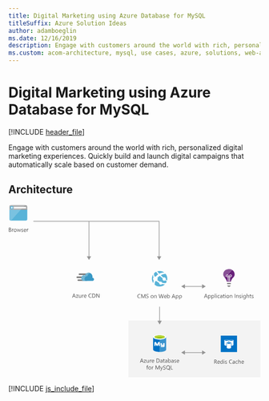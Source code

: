 ```yaml
---
title: Digital Marketing using Azure Database for MySQL
titleSuffix: Azure Solution Ideas
author: adamboeglin
ms.date: 12/16/2019
description: Engage with customers around the world with rich, personalized digital marketing experiences. Quickly build and launch digital campaigns that automatically scale based on customer demand.
ms.custom: acom-architecture, mysql, use cases, azure, solutions, web-apps, 'https://azure.microsoft.com/solutions/architecture/digital-marketing-using-azure-database-for-mysql/'
---
```

# Digital Marketing using Azure Database for MySQL

[!INCLUDE [header_file](../header.md)]

Engage with customers around the world with rich, personalized digital marketing experiences. Quickly build and launch digital campaigns that automatically scale based on customer demand. 

## Architecture

<svg class="architecture-diagram" aria-labelledby="digital-marketing-using-azure-database-for-mysql" fill="none" height="422" viewbox="0 0 617 422" width="617" xmlns="http://www.w3.org/2000/svg">
    <path d="M616.564 282.471h-322.9v139h322.9v-139z" fill="#F3F3F3"/>
    <path d="M535.064 193.871h9.1v-2.9h-9.1v2.9zM535.064 197.071l2.8 3h3.4l2.8-3h-9z" fill="#7A7A7A"/>
    <path d="M544.764 173.271c0-.8-.6-1.5-1.5-1.5-.8 0-1.5.7-1.5 1.5v1.5h1.5c.8 0 1.5-.7 1.5-1.5zM535.464 174.771h1.5v-1.5c-.1-.8-.7-1.5-1.5-1.5s-1.5.6-1.5 1.5c.1.8.8 1.5 1.5 1.5z" fill="#68217A"/>
    <path d="M535.464 171.771c.8 0 1.4.7 1.5 1.5v1.5h-1.5c-.8 0-1.5-.7-1.5-1.5.1-.9.8-1.5 1.5-1.5zm6.4 1.5c0-.8.7-1.5 1.5-1.5.9 0 1.5.7 1.5 1.5s-.7 1.5-1.5 1.5h-1.5v-1.5z" fill="#68217A"/>
    <path d="M553.464 169.671v-.3c0-4.3-2.4-8.2-6-10.3l-11.1 11.1c1.4.4 2.4 1.6 2.4 3.1v1.5h1.5v-1.5c0-1.7 1.5-3.2 3.2-3.2 1.7 0 3.2 1.5 3.2 3.2 0 1.7-1.5 3.2-3.2 3.2h-1.5v10.9h-1.7v-10.9h-1.5v10.9h-1.8v-10.9h-1.5c-1.4 0-2.7-1-3.1-2.4l-3.6 3.6c-.7-.7-1.3-1.4-1.7-2.1.6 1 1.4 1.9 2.6 2.9 2.2 2 4.6 7.3 4.9 8.9l.3.5h9.1l.3-.5c.3-1.6 2.8-6.9 4.9-8.8 4.9-4.2 4.3-8.7 4.3-8.9z" fill="#68217A"/>
    <path d="M535.464 171.771c.8 0 1.4.7 1.5 1.5v1.5h-1.5c-.8 0-1.5-.7-1.5-1.5.1-.9.8-1.5 1.5-1.5zm6.4 1.5c0-.8.7-1.5 1.5-1.5.9 0 1.5.7 1.5 1.5s-.7 1.5-1.5 1.5h-1.5v-1.5zm-6.4 3.2h1.5v11.4h1.7v-11.4h1.5v11.3h1.7v-11.3h1.5c1.7 0 3.2-1.5 3.2-3.2 0-1.7-1.5-3.2-3.2-3.2-1.7 0-3.2 1.5-3.2 3.2v1.5h-1.5v-1.5c0-1.4-1-2.7-2.4-3.1l-3.9 3.9c.4 1.4 1.7 2.4 3.1 2.4z" fill="#CEBAD3"/>
    <path d="M532.464 174.071c-.1-.3-.1-.5-.1-.8 0-1.7 1.4-3.2 3.2-3.2.3 0 .6 0 .8.1l11.1-11.1s-.1 0-.1-.1c-.2-.1-.4-.3-.6-.4-.3-.2-.6-.3-.9-.4 0 0-.1 0-.1-.1-1.5-.6-3.1-1-4.8-1-.2-.3-4.1.1-4.1.1-6.3.8-11.2 6-11.2 12.1V171.471c0 .1 0 .2.1.3 0 .1 0 .2.1.3 0 .1.1.2.1.4 0 .1 0 .2.1.2 0 .1.1.3.1.4 0 .1.1.2.1.2.1.2.1.3.2.5 0 .1.1.1.1.2.1.2.2.3.3.5 0 .1.1.1.1.2l.3.6.1.1c.4.7 1 1.4 1.7 2.1l3.4-3.4z" fill="#875094"/>
    <path d="M532.264 173.271c0 .3.1.6.1.8l3.9-3.9c-.3-.1-.5-.1-.8-.1-1.8 0-3.2 1.5-3.2 3.2z" fill="#D6C5D9"/>
    <path d="M2.464 11.471v22.7c0 3.1 1.1 4.3 4.3 4.3h35.1c3.1 0 4.3-1.1 4.3-4.3v-22.7h-43.7z" fill="#59B3D8"/>
    <path d="M46.064 12.271v-7.1c0-3.1-1.1-4.3-4.3-4.3h-35.1c-3.1 0-4.3 1.1-4.3 4.3v7.1h43.7z" fill="#9FA0A1"/>
    <path d="M40.664.871h-34c-3.1 0-4.2 1.1-4.2 4.3v7.2h27.6l10.6-11.5z" fill="#B2B3B4"/>
    <path d="M6.664 38.371h-.6c-2.7-.1-3.7-1.3-3.7-4.3v-21.8h27.6l-23.3 26.1z" fill="#7AC2E0"/>
    <path d="M13.364 8.971h29.9v-3.8h-29.9v3.8z" fill="#FBFBFB"/>
    <path d="M8.164 2.771c2.4 0 4.3 1.9 4.3 4.3s-1.9 4.3-4.3 4.3-4.3-1.9-4.3-4.3c0-2.3 1.9-4.3 4.3-4.3z" fill="#59B3D8"/>
    <path d="M12.364 6.571h-4.2l1.4-1.4v-.5h-1.4l-2.3 2.5 2.2 2.3h1.4v-.5l-1.3-1.4h4.3v-1h-.1z" fill="#FBFBFB"/>
    <path d="M196.464 171.271h-22.9c-.9 0-1.7-.8-1.7-1.8 0-.9.8-1.8 1.7-1.8h22.9c.9 0 1.7.8 1.7 1.8s-.8 1.8-1.7 1.8zM191.764 185.871h-21.1c-.9 0-1.7-.8-1.7-1.8 0-.9.8-1.8 1.7-1.8h21.1c.9 0 1.7.8 1.7 1.8.1 1-.7 1.8-1.7 1.8zM189.264 178.771h-21.1c-.9 0-1.7-.8-1.7-1.8 0-.9.8-1.8 1.7-1.8h21.1c.9 0 1.7.8 1.7 1.8.1 1-.7 1.8-1.7 1.8z" fill="#7A7A7A"/>
    <path d="M209.464 182.071c0-2-1.6-3.7-3.6-3.8h-.5c.2-.9.4-1.8.4-2.6 0-5.4-4.3-9.8-9.6-9.8-4.1.1-7.7 2.7-9.1 6.6-.7-.2-1.4-.3-2.1-.4-3.7 0-6.5 3.1-6.5 6.9 0 3.8 2.9 6.9 6.5 6.9h21.2c1.8-.3 3.3-1.9 3.3-3.8z" fill="#3998C5"/>
    <path d="M188.264 185.771c-.9-.9-1.6-2-1.8-3.4-.8-3.6 1.4-7.3 4.9-8 .7-.1 1.5-.2 2.2-.1.3-3.4 2.4-6.4 5.4-7.9-.9-.3-1.9-.5-2.9-.5-4.1.1-7.7 2.7-9.1 6.6-.7-.2-1.4-.3-2.1-.4-3.7 0-6.5 3.1-6.5 6.9 0 3.8 2.9 6.9 6.5 6.9l3.4-.1z" fill="#72B5D2"/>
    <path d="M369.964 199.371c10.4 0 18.8-8.5 18.8-19s-8.4-19-18.8-19-18.8 8.5-18.8 19c.1 10.5 8.5 19 18.8 19z" fill="#fff"/>
    <path d="M357.664 175.371c1-.4 2.1-.5 3.1-.2.2-.3.5-.5.6-.7 1.7-1.8 3.6-3.4 5.2-4.5-2-2.1-3.8-4.2-5.1-6.4-1.1.6-2.2 1.2-3.2 1.9-.7.6-1.4 1.2-2 1.9-.2 1.5-.2 4.4 1.4 8zM369.364 168.271c5.2-2.8 9.7-2.8 12.6-2.4-3.4-2.9-7.7-4.3-12.1-4.3-1.9 0-3.9.3-5.8.9 1.8 2 3.6 4 5.3 5.8zM355.064 184.171c-1.6-2.1-1.6-4.9 0-6.9-1.3-3.1-1.2-5.7-.7-7.5-4.3 6.4-4.5 14.9.1 21.5.1-1.9.4-4.1 1.1-6.5-.2-.2-.3-.4-.5-.6zM372.864 171.871c2.2 2.2 4.3 4.2 6.3 5.9 1.7-1 4-.6 5.2 1 .9 1.2 1 2.7.6 3.9 1.5 1.2 2.5 1.9 3.2 2.5 1.5-5.4.5-11.5-3.2-16.3-.1-.1-.2-.2-.2-.3-.4.1-5.2-.3-11.9 3.3zM383.664 184.571c-1.7 1.4-4.3 1-5.7-.7-.9-1.3-1-2.9-.5-4.2-2.4-1.8-4.9-4-7.3-6.1l-.2-.2.2.2c-1.6 1-3.2 2.4-5 4l-.6.6c.9 1.8.8 4.1-.3 5.7.4.3.6.6 1 .8 1.7 1.4 3.5 2.5 5.1 3.4 1.7-1 3.8-.7 5 .8.4.5.6 1 .6 1.5 4.7 1.4 8.1.9 9.3.6.9-1.3 1.6-2.7 2.1-4.1-.7-.5-1.9-1.3-3.8-2.6.3.1.2.2.1.3zM374.864 194.271c-1.7 1.3-4 .9-5.2-.7-.6-.8-.8-1.7-.7-2.7-1.8-.9-3.7-2-5.5-3.5-.6-.5-1-.8-1.6-1.3-.8.4-1.7.5-2.7.5-1.3 3.4-1.5 6.5-1.3 8.6 3.4 2.9 7.7 4.3 12.1 4.3 4.1 0 8-1.3 11.4-3.9.6-.5 1.1-.9 1.7-1.4-1.9 0-4.4-.1-7.3-.7-.2.1-.5.5-.9.8z" fill="#59B3D8"/>
    <path d="M559.364 319.671h-39.8v39.8h39.8v-39.8z" fill="#0072C6"/>
    <path d="M550.564 330.971c0-1.1-2.4-2-5.3-2s-5.3.9-5.3 2v11.1c0 1.1 2.4 1.9 5.3 1.9h.1c2.9 0 5.2-.9 5.2-1.9v-11.1z" fill="#fff"/>
    <path d="M549.564 330.971c0 .7-2 1.2-4.4 1.2-2.4 0-4.4-.6-4.4-1.2s2-1.2 4.4-1.2c2.4-.1 4.4.5 4.4 1.2z" fill="#0072C6"/>
    <path d="M539.064 330.971c0-1.1-2.4-2-5.3-2s-5.3.9-5.3 2v11.1c0 1.1 2.4 1.9 5.3 1.9h.1c2.9 0 5.2-.9 5.2-1.9v-11.1z" fill="#fff"/>
    <path d="M538.064 330.971c0 .7-2 1.2-4.4 1.2-2.4 0-4.4-.6-4.4-1.2s1.9-1.2 4.4-1.2c2.5 0 4.4.5 4.4 1.2zM545.664 337.771c0-1.8-3.8-2.7-6.2-2.7-2.4 0-6.2.9-6.2 2.7v11.3c0 1.9 3.2 2.8 6.2 2.8h1c2.7-.2 5.2-1.1 5.2-2.8v-11.3z" fill="#0072C6"/>
    <path d="M543.664 337.871c0 .7-1.9 1.2-4.2 1.2-2.3 0-4.2-.5-4.2-1.2s1.9-1.2 4.2-1.2c2.3.1 4.2.6 4.2 1.2z" fill="#0072C6"/>
    <path d="M544.764 338.071c0-1.1-2.4-2-5.3-2s-5.3.9-5.3 2v11.1c0 1.1 2.4 1.9 5.3 1.9h.1c2.9 0 5.2-.9 5.2-1.9v-11.1z" fill="#fff"/>
    <path d="M543.864 338.071c0 .7-2 1.2-4.4 1.2-2.4 0-4.4-.6-4.4-1.2s2-1.2 4.4-1.2c2.4-.1 4.4.5 4.4 1.2z" fill="#0072C6"/>
    <path d="M354.064 323.071v30.5c0 3.2 7.1 5.8 15.9 5.8v-36.2h-15.9v-.1z" fill="#0072C5"/>
    <path d="M369.764 359.271h.3c8.9 0 15.9-2.5 15.9-5.8v-30.5h-16.2v36.3z" fill="#3A93CE"/>
    <path d="M385.864 323.071c0 3.1-7.1 5.8-15.9 5.8s-16-2.6-16-5.8c0-3.1 7.1-5.8 15.9-5.8 8.8.1 16 2.7 16 5.8z" fill="#fff"/>
    <path d="M382.664 322.771c0 2.1-5.7 3.8-12.6 3.8-6.9 0-12.7-1.7-12.7-3.8 0-2.1 5.7-3.8 12.6-3.8 6.9 0 12.7 1.7 12.7 3.8z" fill="#7FB900"/>
    <path d="M379.964 325.071c1.7-.7 2.6-1.4 2.6-2.3 0-2.1-5.7-3.8-12.6-3.8-6.9 0-12.6 1.7-12.6 3.8 0 .8 1 1.7 2.6 2.3 2.3-.9 5.9-1.4 10-1.4 4-.1 7.7.5 10 1.4z" fill="#B7D332"/>
    <path d="M382.064 343.471v-5.5h-3.3v3.4c0 .2 0 .4-.2.4h-2.6c-.4 0-.4-.5-.4-.5v-3.3h-4l.7.5v3.5s-.2 2.4 2 2.4h4.2c.3 0 .7-.2.8-.4 0-.1 0 1-1 1h-5.4v2.5h6.4c.6 0 1.5-.1 2.2-1 .6-.8.7-1.4.7-1.9-.1-.3-.1-1.1-.1-1.1zM360.064 339.671v5.1h-2.8v-8.1s.2-1.8 1.9-1.8c1.6 0 2 .3 2.7 1.8.8 1.4 2.2 4.1 2.2 4.1s2-4.5 2.3-5.2c.3-.7 1.1-.9 2.1-.8.9.1 1.9.6 1.9 1.8v8.1h-2.8v-5.1s-1.7 3.9-2.1 4.4c-.3.5-.9.7-1.5.7s-1.4-.1-1.8-.8l-2.1-4.2z" fill="#fff"/>
    <path d="M369.564 125.671v-86.2h-308.5v1.5h135.3v84.7h-4.5l5.3 9.1 5.2-9.1h-4.5v-84.7h170.2v84.7h-4.5l5.2 9.1 5.3-9.1h-4.5zM482.864 199.371l-9-5.3v4.5h-42v-4.5l-9 5.3 9 5.2v-4.5h42v4.5l9-5.2zM482.864 360.871l-9-5.2v4.5h-42v-4.5l-9 5.2 9 5.2v-4.4h42v4.4l9-5.2zM370.664 248.771h-1.5v36h1.5v-36z" fill="#959595"/>
    <path d="M375.164 283.171l-5.2 9.1-5.3-9.1h10.5z" fill="#959595"/>
    <path d="M510.664 388.071h-1.4l-1.6-2.7c-.2-.3-.3-.5-.4-.7-.1-.2-.3-.3-.4-.4-.1-.1-.3-.2-.5-.2-.2-.1-.4-.1-.6-.1h-.9v4.2h-1.1v-9.8h2.9c.4 0 .8.1 1.2.2.4.1.7.3.9.5.3.2.5.5.6.8.2.3.2.7.2 1.1 0 .3-.1.7-.2.9-.1.3-.2.5-.4.8-.2.2-.4.4-.7.6-.3.2-.6.3-.9.4.2.1.3.2.4.2l.3.3c.1.1.2.3.3.4.1.2.2.3.4.6l1.9 2.9zm-5.9-8.8v3.6h1.6c.3 0 .6 0 .8-.1.2-.1.5-.2.6-.4.2-.2.3-.4.4-.6.1-.2.2-.5.2-.8 0-.5-.2-.9-.5-1.2-.3-.3-.8-.4-1.5-.4h-1.6v-.1zM517.164 384.771h-4.9c0 .8.2 1.4.6 1.8.4.4 1 .6 1.7.6.8 0 1.5-.3 2.2-.8v1.1c-.6.4-1.4.7-2.4.7s-1.8-.3-2.3-1c-.6-.6-.8-1.5-.8-2.7 0-1.1.3-2 .9-2.7.6-.7 1.4-1 2.3-1 .9 0 1.6.3 2.1.9.5.6.8 1.4.8 2.5v.6h-.2zm-1.2-.9c0-.6-.2-1.2-.5-1.5-.3-.4-.7-.5-1.3-.5-.5 0-1 .2-1.3.6-.3.4-.6.9-.7 1.5h3.8v-.1zM524.764 388.071h-1.1v-1.2c-.5.9-1.3 1.4-2.4 1.4-.9 0-1.6-.3-2.1-.9-.5-.6-.8-1.5-.8-2.6 0-1.2.3-2.1.9-2.8.6-.7 1.4-1 2.3-1 1 0 1.7.4 2.1 1.1v-4.3h1.1v10.3zm-1.1-3.2v-1c0-.6-.2-1-.6-1.4-.4-.4-.8-.6-1.4-.6-.7 0-1.2.3-1.6.8-.4.5-.6 1.2-.6 2.1 0 .8.2 1.4.6 1.9.4.5.9.7 1.5.7s1.1-.2 1.5-.7c.4-.6.6-1.1.6-1.8zM527.664 379.271c-.2 0-.4-.1-.5-.2-.1-.1-.2-.3-.2-.5s.1-.4.2-.5c.1-.1.3-.2.5-.2s.4.1.5.2c.1.1.2.3.2.5s-.1.4-.2.5c-.1.1-.3.2-.5.2zm.5 8.8h-1.1v-7h1.1v7zM530.064 387.771v-1.2c.6.5 1.3.7 2 .7 1 0 1.5-.3 1.5-1 0-.2 0-.3-.1-.5l-.3-.3c-.1-.1-.3-.2-.5-.3-.2-.1-.4-.2-.6-.2-.3-.1-.6-.2-.8-.4-.2-.1-.4-.3-.6-.4-.2-.2-.3-.3-.4-.5-.1-.2-.1-.4-.1-.7 0-.3.1-.6.2-.9.2-.3.4-.5.6-.6.3-.2.5-.3.9-.4.3-.1.7-.1 1-.1.6 0 1.1.1 1.6.3v1.1c-.5-.3-1.1-.5-1.8-.5-.2 0-.4 0-.6.1-.2 0-.3.1-.4.2l-.3.3c-.1.1-.1.3-.1.4 0 .2 0 .3.1.5l.3.3c.1.1.3.2.5.3l.6.3c.3.1.6.2.8.4.2.1.5.3.6.4.2.2.3.3.4.5.1.2.1.4.1.7 0 .3-.1.6-.2.9-.2.3-.4.5-.6.6-.3.2-.5.3-.9.4-.4.1-.7.1-1 .1-.8-.1-1.4-.2-1.9-.5zM547.064 387.571c-.7.4-1.6.6-2.7.6-1.4 0-2.5-.4-3.3-1.3-.8-.9-1.3-2.1-1.3-3.5 0-1.6.5-2.8 1.4-3.8.9-1 2.1-1.4 3.6-1.4.9 0 1.7.1 2.3.4v1.2c-.7-.4-1.5-.6-2.3-.6-1.1 0-2 .4-2.7 1.1-.7.8-1 1.8-1 3s.3 2.1 1 2.9c.7.7 1.5 1.1 2.6 1.1 1 0 1.8-.2 2.6-.7v1h-.2zM553.864 388.071h-1.1v-1.1c-.5.8-1.2 1.3-2.2 1.3-.7 0-1.2-.2-1.6-.6-.4-.4-.6-.9-.6-1.5 0-1.3.8-2.1 2.3-2.3l2.1-.3c0-1.2-.5-1.8-1.4-1.8-.8 0-1.6.3-2.3.9v-1.1c.7-.4 1.5-.7 2.4-.7 1.6 0 2.5.9 2.5 2.6v4.6h-.1zm-1.1-3.6l-1.7.2c-.5.1-.9.2-1.2.4-.3.2-.4.5-.4 1 0 .3.1.6.4.8.2.2.6.3 1 .3.6 0 1-.2 1.4-.6.4-.4.5-.9.5-1.5v-.6zM560.764 387.671c-.5.3-1.2.5-1.9.5-1 0-1.8-.3-2.4-1-.6-.7-.9-1.5-.9-2.5 0-1.2.3-2.1 1-2.8.7-.7 1.5-1 2.6-1 .6 0 1.2.1 1.6.3v1.1c-.5-.4-1.1-.5-1.7-.5-.7 0-1.3.3-1.8.8s-.7 1.2-.7 2 .2 1.5.6 1.9c.4.5 1 .7 1.7.7.6 0 1.2-.2 1.7-.6v1.1h.2zM568.264 388.071h-1.1v-4c0-1.5-.5-2.2-1.6-2.2-.5 0-1 .2-1.4.6-.4.4-.6 1-.6 1.6v4h-1.1v-10.4h1.1v4.5c.5-.9 1.3-1.3 2.3-1.3 1.6 0 2.4 1 2.4 2.9v4.3zM576.064 384.771h-4.9c0 .8.2 1.4.6 1.8.4.4 1 .6 1.7.6.8 0 1.5-.3 2.2-.8v1.1c-.6.4-1.4.7-2.4.7s-1.8-.3-2.3-1c-.6-.6-.8-1.5-.8-2.7 0-1.1.3-2 .9-2.7.6-.7 1.4-1 2.3-1 .9 0 1.6.3 2.1.9.5.6.8 1.4.8 2.5v.6h-.2zm-1.2-.9c0-.6-.2-1.2-.5-1.5-.3-.4-.7-.5-1.3-.5-.5 0-1 .2-1.3.6-.3.4-.6.9-.7 1.5h3.8v-.1zM330.664 385.471h-1.3l-1-2.7h-4.2l-1 2.7h-1.3l3.8-9.8h1.2l3.8 9.8zm-2.7-3.8l-1.5-4.2c0-.1-.1-.4-.2-.7 0 .3-.1.5-.2.7l-1.5 4.2h3.4zM336.764 378.771l-4.1 5.7h4.1v1h-5.8v-.3l4.1-5.7h-3.8v-1h5.4v.3h.1zM343.864 385.471h-1.1v-1.1c-.5.8-1.2 1.3-2.2 1.3-1.7 0-2.5-1-2.5-3v-4.2h1.1v4c0 1.5.6 2.2 1.7 2.2.5 0 1-.2 1.4-.6.4-.4.5-.9.5-1.6v-4h1.1v7zM349.864 379.571c-.2-.2-.5-.2-.8-.2-.5 0-.9.2-1.2.7-.3.5-.5 1.1-.5 1.8v3.6h-1.1v-7h1.1v1.4c.2-.5.4-.9.7-1.2.3-.3.7-.4 1.1-.4.3 0 .5 0 .7.1v1.2zM356.464 382.171h-4.9c0 .8.2 1.4.6 1.8.4.4 1 .6 1.7.6.8 0 1.5-.3 2.2-.8v1.1c-.6.4-1.4.7-2.4.7s-1.8-.3-2.3-1c-.6-.6-.8-1.5-.8-2.7 0-1.1.3-2 .9-2.7.6-.7 1.4-1 2.3-1 .9 0 1.6.3 2.1.9.5.6.8 1.4.8 2.5v.6h-.2zm-1.1-.9c0-.6-.2-1.2-.5-1.5-.3-.4-.7-.5-1.3-.5-.5 0-1 .2-1.3.6-.4.4-.6.9-.7 1.5h3.8v-.1zM362.164 385.471v-9.8h2.7c3.5 0 5.2 1.6 5.2 4.8 0 1.5-.5 2.7-1.4 3.6-.9.9-2.2 1.4-3.9 1.4h-2.6zm1.1-8.8v7.7h1.5c1.3 0 2.3-.3 3-1 .7-.7 1.1-1.7 1.1-2.9 0-2.5-1.3-3.8-4-3.8h-1.6zM376.864 385.471h-1.1v-1.1c-.5.8-1.2 1.3-2.2 1.3-.7 0-1.2-.2-1.6-.6-.4-.4-.6-.9-.6-1.5 0-1.3.8-2.1 2.3-2.3l2.1-.3c0-1.2-.5-1.8-1.4-1.8-.8 0-1.6.3-2.3.9v-1.1c.7-.4 1.5-.7 2.4-.7 1.6 0 2.5.9 2.5 2.6v4.6h-.1zm-1.2-3.6l-1.7.2c-.5.1-.9.2-1.2.4-.3.2-.4.5-.4 1 0 .3.1.6.4.8.3.2.6.3 1 .3.6 0 1-.2 1.4-.6.4-.4.5-.9.5-1.5v-.6zM382.164 385.371c-.3.1-.6.2-1 .2-1.2 0-1.8-.7-1.8-2.1v-4.1h-1.2v-1h1.2v-1.7l1.1-.4v2.1h1.8v1h-1.8v3.9c0 .5.1.8.2 1 .2.2.4.3.8.3.3 0 .5-.1.7-.2v1zM388.664 385.471h-1.1v-1.1c-.5.8-1.2 1.3-2.2 1.3-.7 0-1.2-.2-1.6-.6-.4-.4-.6-.9-.6-1.5 0-1.3.8-2.1 2.3-2.3l2.1-.3c0-1.2-.5-1.8-1.4-1.8-.8 0-1.6.3-2.3.9v-1.1c.7-.4 1.5-.7 2.4-.7 1.6 0 2.5.9 2.5 2.6v4.6h-.1zm-1.1-3.6l-1.7.2c-.5.1-.9.2-1.2.4-.3.2-.4.5-.4 1 0 .3.1.6.4.8.3.2.6.3 1 .3.6 0 1-.2 1.4-.6.4-.4.5-.9.5-1.5v-.6zM391.964 384.471v1h-1.1v-10.4h1.1v4.6c.6-.9 1.4-1.4 2.4-1.4.9 0 1.6.3 2.1.9.5.6.8 1.5.8 2.5 0 1.2-.3 2.1-.9 2.8-.6.7-1.3 1.1-2.3 1.1-.9 0-1.6-.4-2.1-1.1zm0-2.9v1c0 .6.2 1.1.6 1.5.4.4.9.6 1.4.6.7 0 1.2-.3 1.6-.8.4-.5.6-1.2.6-2.2 0-.8-.2-1.4-.5-1.8-.4-.4-.8-.7-1.5-.7s-1.2.2-1.6.7c-.4.5-.6 1-.6 1.7zM403.864 385.471h-1.1v-1.1c-.5.8-1.2 1.3-2.2 1.3-.7 0-1.2-.2-1.6-.6-.4-.4-.6-.9-.6-1.5 0-1.3.8-2.1 2.3-2.3l2.1-.3c0-1.2-.5-1.8-1.4-1.8-.8 0-1.6.3-2.3.9v-1.1c.7-.4 1.5-.7 2.4-.7 1.6 0 2.5.9 2.5 2.6v4.6h-.1zm-1.1-3.6l-1.7.2c-.5.1-.9.2-1.2.4-.3.2-.4.5-.4 1 0 .3.1.6.4.8.2.2.6.3 1 .3.6 0 1-.2 1.4-.6.4-.4.5-.9.5-1.5v-.6zM405.564 385.171v-1.2c.6.5 1.3.7 2 .7 1 0 1.5-.3 1.5-1 0-.2 0-.3-.1-.5s-.2-.2-.3-.3c-.1-.1-.3-.2-.5-.3-.2-.1-.4-.2-.6-.2-.3-.1-.6-.2-.8-.4-.2-.1-.4-.3-.6-.4-.2-.1-.3-.3-.4-.5-.1-.2-.1-.4-.1-.7 0-.3.1-.6.2-.9.1-.3.4-.5.6-.6.2-.2.5-.3.9-.4.3-.1.7-.1 1-.1.6 0 1.1.1 1.6.3v1.1c-.5-.3-1.1-.5-1.8-.5-.2 0-.4 0-.6.1-.2 0-.3.1-.4.2l-.3.3c-.1.1-.1.3-.1.4 0 .2 0 .3.1.5s.2.2.3.3c.1.1.3.2.5.3l.6.3c.3.1.6.2.8.4.2.2.5.3.6.4.2.2.3.3.4.5.1.2.1.4.1.7 0 .3-.1.6-.2.9-.2.3-.4.5-.6.6-.3.2-.5.3-.9.4-.3.1-.7.1-1 .1-.8-.1-1.4-.2-1.9-.5zM417.564 382.171h-4.9c0 .8.2 1.4.6 1.8.4.4 1 .6 1.7.6.8 0 1.5-.3 2.2-.8v1.1c-.6.4-1.4.7-2.4.7s-1.8-.3-2.3-1c-.6-.6-.8-1.5-.8-2.7 0-1.1.3-2 .9-2.7.6-.7 1.4-1 2.3-1 .9 0 1.6.3 2.1.9.5.6.8 1.4.8 2.5v.6h-.2zm-1.2-.9c0-.6-.2-1.2-.5-1.5-.3-.4-.7-.5-1.3-.5-.5 0-1 .2-1.3.6-.4.4-.6.9-.7 1.5h3.8v-.1zM341.964 392.871c-.2-.1-.5-.2-.7-.2-.8 0-1.2.5-1.2 1.5v1.1h1.6v1h-1.7v6h-1.1v-6h-1.2v-1h1.2v-1.1c0-.7.2-1.3.6-1.7.4-.4 1-.6 1.6-.6.3 0 .6 0 .8.1v.9h.1zM345.764 402.371c-1 0-1.9-.3-2.5-1-.6-.7-.9-1.5-.9-2.6 0-1.2.3-2.1 1-2.8.6-.7 1.5-1 2.6-1 1 0 1.9.3 2.4 1s.9 1.5.9 2.7c0 1.1-.3 2-.9 2.7-.6.7-1.5 1-2.6 1zm.1-6.4c-.7 0-1.3.2-1.7.7-.4.5-.6 1.2-.6 2s.2 1.5.6 2c.4.5 1 .7 1.7.7s1.3-.2 1.7-.7c.4-.5.6-1.1.6-2 0-.9-.2-1.5-.6-2-.4-.4-1-.7-1.7-.7zM354.664 396.371c-.2-.2-.5-.2-.8-.2-.5 0-.9.2-1.2.7-.3.5-.5 1.1-.5 1.8v3.6h-1.1v-7h1.1v1.4c.2-.5.4-.9.7-1.2.3-.3.7-.4 1.1-.4.3 0 .5 0 .7.1v1.2zM369.864 402.271h-1.1v-6.6c0-.5 0-1.2.1-1.9-.1.4-.2.8-.3.9l-3.3 7.5h-.6l-3.3-7.5c-.1-.2-.2-.6-.3-1 0 .4.1 1 .1 1.9v6.6h-1.1v-9.8h1.5l3 6.8c.2.5.4.9.5 1.2.2-.5.4-.9.5-1.2l3.1-6.8h1.4v9.9h-.2zM377.864 395.271l-3.2 8.1c-.6 1.4-1.4 2.2-2.4 2.2-.3 0-.5 0-.7-.1v-1c.2.1.5.1.7.1.6 0 1-.3 1.3-1l.6-1.3-2.7-7h1.2l1.9 5.4c0 .1.1.2.1.5 0-.1.1-.3.1-.5l2-5.4h1.1zM378.764 401.871v-1.4c.2.1.3.3.6.4.3.1.4.2.7.3.3.1.5.1.7.2.2 0 .5.1.7.1.7 0 1.2-.1 1.6-.4.4-.3.5-.6.5-1.1 0-.3-.1-.5-.2-.7-.1-.2-.3-.4-.5-.5-.2-.1-.4-.3-.7-.5-.3-.2-.6-.3-.9-.5-.3-.2-.7-.3-1-.5-.3-.2-.6-.4-.8-.6-.2-.2-.4-.5-.5-.7-.1-.2-.2-.6-.2-1s.1-.8.3-1.2c.2-.3.5-.6.8-.8.3-.2.7-.4 1.1-.5.4-.1.8-.2 1.2-.2 1 0 1.7.1 2.1.3v1.3c-.6-.4-1.3-.6-2.2-.6-.2 0-.5 0-.8.1-.2.1-.5.1-.7.3-.2.1-.4.3-.5.5-.1.2-.2.4-.2.7 0 .3 0 .5.1.7.1.2.2.3.4.5s.4.3.7.4c.3.1.6.3.9.5.4.2.7.4 1 .5.3.1.6.4.8.6.2.2.4.5.6.8.1.3.2.6.2 1 0 .5-.1.9-.3 1.2-.2.3-.4.6-.8.8-.3.2-.7.4-1.1.5-.4.1-.9.1-1.3.1h-.6c-.2 0-.5-.1-.7-.1-.2 0-.5-.1-.7-.2-.2-.1-.2-.2-.3-.3zM390.664 402.371c-1.4 0-2.5-.5-3.3-1.4-.8-.9-1.3-2.1-1.3-3.6 0-1.6.4-2.8 1.3-3.8.9-.9 2-1.4 3.5-1.4 1.3 0 2.4.5 3.3 1.4.8.9 1.2 2.1 1.2 3.6 0 1.6-.4 2.9-1.3 3.8l-.6.6 2.8 2h-2.1l-1.8-1.4c-.6.2-1.2.2-1.7.2zm0-9.1c-1 0-1.9.4-2.5 1.1-.6.7-1 1.7-1 2.9s.3 2.2.9 2.9c.6.7 1.4 1.1 2.5 1.1s1.9-.4 2.5-1.1c.6-.7.9-1.7.9-2.9 0-1.3-.3-2.3-.9-3-.5-.6-1.3-1-2.4-1zM402.364 402.271h-5.1v-9.8h1.1v8.8h3.9v1h.1zM164.864 226.871h-1.3l-1-2.7h-4.2l-1 2.7h-1.3l3.8-9.8h1.2l3.8 9.8zm-2.6-3.8l-1.5-4.2c0-.1-.1-.4-.2-.7 0 .3-.1.5-.2.7l-1.5 4.2h3.4zM171.064 220.171l-4.1 5.7h4.1v1h-5.7v-.3l4.1-5.7h-3.8v-1h5.4v.3zM178.164 226.871h-1.1v-1.1c-.5.8-1.2 1.3-2.2 1.3-1.7 0-2.5-1-2.5-3v-4.2h1.1v4c0 1.5.6 2.2 1.7 2.2.5 0 1-.2 1.4-.6.4-.4.5-.9.5-1.6v-4h1.1v7zM184.064 220.971c-.2-.2-.5-.2-.8-.2-.5 0-.9.2-1.2.7-.3.5-.5 1.1-.5 1.8v3.6h-1.1v-7h1.1v1.4c.2-.5.4-.9.7-1.2.3-.3.7-.4 1.1-.4.3 0 .5 0 .7.1v1.2zM190.764 223.571h-4.9c0 .8.2 1.4.6 1.8.4.4 1 .6 1.7.6.8 0 1.5-.3 2.2-.8v1.1c-.6.4-1.4.7-2.4.7s-1.8-.3-2.3-1c-.6-.6-.8-1.5-.8-2.7 0-1.1.3-2 .9-2.7.6-.7 1.4-1 2.3-1 .9 0 1.6.3 2.1.9.5.6.8 1.4.8 2.5v.6h-.2zm-1.1-.9c0-.6-.2-1.2-.5-1.5-.3-.4-.7-.5-1.3-.5-.5 0-1 .2-1.3.6-.3.4-.6.9-.7 1.5h3.8v-.1zM203.164 226.371c-.7.4-1.6.6-2.7.6-1.4 0-2.5-.4-3.3-1.3-.8-.9-1.3-2.1-1.3-3.5 0-1.6.5-2.8 1.4-3.8.9-1 2.1-1.4 3.6-1.4.9 0 1.7.1 2.3.4v1.2c-.7-.4-1.5-.6-2.3-.6-1.1 0-2 .4-2.7 1.1-.7.8-1 1.8-1 3s.3 2.1 1 2.9c.7.7 1.5 1.1 2.6 1.1 1 0 1.8-.2 2.6-.7v1h-.2zM205.064 226.871v-9.8h2.7c3.5 0 5.2 1.6 5.2 4.8 0 1.5-.5 2.7-1.4 3.6-1 .9-2.2 1.4-3.9 1.4h-2.6zm1.2-8.8v7.7h1.5c1.3 0 2.3-.3 3-1 .7-.7 1.1-1.7 1.1-2.9 0-2.5-1.3-3.8-4-3.8h-1.6zM222.864 226.871h-1.4l-5-7.8-.3-.6c0 .2.1.7.1 1.3v7.1h-1.3v-9.8h1.5l4.9 7.7c.2.3.3.5.4.7 0-.3-.1-.8-.1-1.4v-6.9h1.1v9.7h.1zM322.864 227.471c-.7.4-1.6.6-2.7.6-1.4 0-2.5-.4-3.3-1.3-.8-.9-1.3-2.1-1.3-3.5 0-1.6.5-2.8 1.4-3.8.9-1 2.1-1.4 3.6-1.4.9 0 1.7.1 2.3.4v1.2c-.7-.4-1.5-.6-2.3-.6-1.1 0-2 .4-2.7 1.1-.7.8-1 1.8-1 3s.3 2.1 1 2.9c.7.7 1.5 1.1 2.6 1.1 1 0 1.8-.2 2.6-.7v1h-.2zM334.864 227.871h-1.1v-6.6c0-.5 0-1.2.1-1.9-.1.4-.2.8-.3 1l-3.3 7.5h-.6l-3.3-7.5c-.1-.2-.2-.6-.3-1 0 .4.1 1 .1 1.9v6.6h-1.1v-9.8h1.5l3 6.8c.2.5.4.9.5 1.2.2-.5.4-.9.5-1.2l3.1-6.8h1.4v9.8h-.2zM336.964 227.471v-1.4c.2.1.3.3.6.4.2.1.4.2.7.3.2.1.5.1.7.2.2.1.5.1.7.1.7 0 1.2-.1 1.6-.4.3-.3.5-.6.5-1.1 0-.3-.1-.5-.2-.7-.1-.2-.3-.4-.5-.5-.2-.2-.4-.3-.7-.5-.3-.1-.6-.3-.9-.5-.3-.2-.7-.3-1-.5-.3-.2-.6-.4-.8-.6-.2-.2-.4-.5-.5-.7-.1-.3-.2-.6-.2-1s.1-.8.3-1.2c.2-.3.5-.6.8-.8.3-.2.7-.4 1.1-.5.4-.1.8-.2 1.2-.2 1 0 1.7.1 2.1.3v1.3c-.6-.4-1.3-.6-2.2-.6-.3 0-.5 0-.8.1-.3.1-.5.1-.7.3-.2.2-.4.3-.5.5-.1.2-.2.4-.2.7 0 .3 0 .5.1.6.1.2.2.3.4.5s.4.3.7.4c.3.1.6.3.9.5.4.2.7.4 1 .5.3.1.6.4.8.6.2.2.4.5.6.8.1.3.2.6.2 1 0 .5-.1.9-.3 1.2-.2.3-.4.6-.8.8-.3.2-.7.4-1.1.5-.4.1-.9.1-1.3.1h-.6c-.2 0-.5-.1-.7-.1-.2 0-.5-.1-.7-.2 0 0-.2-.1-.3-.2zM351.464 228.071c-1 0-1.9-.3-2.5-1-.6-.7-.9-1.5-.9-2.6 0-1.2.3-2.1 1-2.8.7-.7 1.5-1 2.6-1 1 0 1.9.3 2.4 1 .6.6.9 1.5.9 2.7 0 1.1-.3 2-.9 2.7-.7.6-1.5 1-2.6 1zm.1-6.4c-.7 0-1.3.2-1.7.7-.4.5-.6 1.2-.6 2s.2 1.5.6 2c.4.5 1 .7 1.7.7s1.3-.2 1.7-.7c.4-.5.6-1.1.6-2 0-.9-.2-1.5-.6-2-.4-.5-1-.7-1.7-.7zM362.564 227.871h-1.1v-4c0-1.5-.5-2.2-1.6-2.2-.6 0-1 .2-1.4.6-.4.4-.6 1-.6 1.6v4h-1.1v-7h1.1v1.2c.5-.9 1.3-1.3 2.3-1.3.8 0 1.4.2 1.8.7.4.5.6 1.2.6 2.1v4.3zM380.264 218.071l-2.8 9.8h-1.3l-2-7.2c-.1-.3-.1-.6-.2-1 0 .3-.1.7-.2 1l-2 7.2h-1.3l-2.9-9.8h1.3l2.1 7.5c.1.3.1.6.2 1 0-.2.1-.6.2-1l2.2-7.5h1.1l2.1 7.6c.1.3.1.6.2.9 0-.2.1-.6.2-.9l2-7.5h1.1v-.1zM386.864 224.671h-4.9c0 .8.2 1.4.6 1.8.4.4 1 .6 1.7.6.8 0 1.5-.3 2.2-.8v1.1c-.6.4-1.4.7-2.4.7s-1.8-.3-2.3-1c-.6-.6-.8-1.5-.8-2.7 0-1.1.3-2 .9-2.7.6-.7 1.4-1 2.3-1 .9 0 1.6.3 2.1.9.5.6.8 1.4.8 2.5v.6h-.2zm-1.2-1c0-.6-.2-1.2-.5-1.5-.3-.4-.7-.5-1.3-.5-.5 0-1 .2-1.3.6-.3.4-.6.9-.7 1.5h3.8v-.1zM389.664 226.871v1h-1.1v-10.4h1.1v4.6c.6-.9 1.4-1.4 2.4-1.4.9 0 1.6.3 2.1.9.5.6.8 1.5.8 2.5 0 1.2-.3 2.1-.9 2.8-.6.7-1.3 1.1-2.3 1.1-.9.1-1.6-.3-2.1-1.1zm0-2.8v1c0 .6.2 1.1.6 1.5.4.4.9.6 1.4.6.7 0 1.2-.3 1.6-.8.4-.5.6-1.2.6-2.2 0-.8-.2-1.4-.5-1.8-.3-.4-.8-.7-1.5-.7s-1.2.2-1.6.7c-.4.4-.6 1-.6 1.7zM408.364 227.871h-1.3l-1-2.7h-4.2l-1 2.7h-1.3l3.8-9.8h1.2l3.8 9.8zm-2.7-3.8l-1.5-4.2c0-.1-.1-.4-.2-.7 0 .3-.1.5-.2.7l-1.5 4.2h3.4zM410.764 226.871v4.2h-1.1v-10.2h1.1v1.2c.6-.9 1.4-1.4 2.4-1.4.9 0 1.6.3 2.1.9.5.6.8 1.5.8 2.5 0 1.2-.3 2.1-.9 2.8-.6.7-1.3 1.1-2.3 1.1-.9.1-1.6-.3-2.1-1.1zm0-2.8v1c0 .6.2 1.1.6 1.5.4.4.9.6 1.4.6.7 0 1.2-.3 1.6-.8.4-.5.6-1.2.6-2.2 0-.8-.2-1.4-.5-1.8-.3-.4-.8-.7-1.5-.7s-1.2.2-1.6.7c-.4.4-.6 1-.6 1.7zM419.064 226.871v4.2h-1.1v-10.2h1.1v1.2c.6-.9 1.4-1.4 2.4-1.4.9 0 1.6.3 2.1.9.5.6.8 1.5.8 2.5 0 1.2-.3 2.1-.9 2.8-.6.7-1.3 1.1-2.3 1.1-.9.1-1.6-.3-2.1-1.1zm-.1-2.8v1c0 .6.2 1.1.6 1.5.4.4.9.6 1.4.6.7 0 1.2-.3 1.6-.8.4-.5.6-1.2.6-2.2 0-.8-.2-1.4-.5-1.8-.3-.4-.8-.7-1.5-.7s-1.2.2-1.6.7c-.4.4-.6 1-.6 1.7zM487.464 227.471h-1.3l-1-2.7h-4.2l-1 2.7h-1.3l3.8-9.8h1.2l3.8 9.8zm-2.7-3.7l-1.5-4.2c0-.1-.1-.4-.2-.7 0 .3-.1.5-.2.7l-1.5 4.2h3.4zM489.864 226.471v4.2h-1.1v-10.2h1.1v1.2c.6-.9 1.4-1.4 2.4-1.4.9 0 1.6.3 2.1.9.5.6.8 1.5.8 2.5 0 1.2-.3 2.1-.9 2.8-.6.7-1.3 1.1-2.3 1.1-.9.1-1.6-.3-2.1-1.1zm0-2.8v1c0 .6.2 1.1.6 1.5.4.4.9.6 1.4.6.7 0 1.2-.3 1.6-.8.4-.5.6-1.2.6-2.2 0-.8-.2-1.4-.5-1.8-.3-.4-.8-.7-1.5-.7s-1.2.2-1.6.7c-.4.4-.6 1-.6 1.7zM498.164 226.471v4.2h-1.2v-10.2h1.1v1.2c.6-.9 1.4-1.4 2.4-1.4.9 0 1.6.3 2.1.9.5.6.8 1.5.8 2.5 0 1.2-.3 2.1-.9 2.8-.6.7-1.3 1.1-2.3 1.1-.8.1-1.5-.3-2-1.1zm-.1-2.8v1c0 .6.2 1.1.6 1.5.4.4.9.6 1.4.6.7 0 1.2-.3 1.6-.8.4-.5.6-1.2.6-2.2 0-.8-.2-1.4-.5-1.8-.3-.4-.8-.7-1.5-.7s-1.2.2-1.6.7c-.4.4-.6 1-.6 1.7zM506.364 227.471h-1.1v-10.4h1.1v10.4zM509.164 218.771c-.2 0-.4-.1-.5-.2-.1-.1-.2-.3-.2-.5s.1-.4.2-.5c.1-.1.3-.2.5-.2s.4.1.5.2c.1.1.2.3.2.5s-.1.4-.2.5c-.1.1-.3.2-.5.2zm.6 8.7h-1.1v-7h1.1v7zM516.764 227.171c-.5.3-1.2.5-1.9.5-1 0-1.8-.3-2.4-1-.6-.6-.9-1.5-.9-2.5 0-1.2.3-2.1 1-2.8.7-.7 1.5-1 2.6-1 .6 0 1.2.1 1.6.3v1.1c-.5-.4-1.1-.5-1.7-.5-.7 0-1.3.3-1.8.8s-.7 1.2-.7 2 .2 1.5.6 1.9c.4.5 1 .7 1.7.7.6 0 1.2-.2 1.7-.6v1.1h.2zM523.464 227.471h-1.1v-1.1c-.5.8-1.2 1.3-2.2 1.3-.7 0-1.2-.2-1.6-.6-.4-.4-.6-.9-.6-1.5 0-1.3.8-2.1 2.3-2.3l2.1-.3c0-1.2-.5-1.8-1.4-1.8-.8 0-1.6.3-2.3.9v-1.1c.7-.4 1.5-.7 2.4-.7 1.6 0 2.5.9 2.5 2.6v4.6h-.1zm-1.1-3.5l-1.7.2c-.5.1-.9.2-1.2.4-.3.2-.4.5-.4 1 0 .3.1.6.4.8.2.2.6.3 1 .3.6 0 1-.2 1.4-.6.4-.4.5-.9.5-1.5v-.6zM528.864 227.471c-.3.1-.6.2-1 .2-1.2 0-1.8-.7-1.8-2.1v-4.1h-1.2v-1h1.2v-1.7l1.1-.4v2.1h1.8v1h-1.8v3.9c0 .5.1.8.2 1 .1.2.4.3.8.3.3 0 .5-.1.7-.2v1zM530.864 218.771c-.2 0-.4-.1-.5-.2-.1-.1-.2-.3-.2-.5s.1-.4.2-.5c.1-.1.3-.2.5-.2s.4.1.5.2c.1.1.2.3.2.5s-.1.4-.2.5c-.1.1-.2.2-.5.2zm.6 8.7h-1.1v-7h1.1v7zM536.664 227.671c-1 0-1.9-.3-2.5-1-.6-.7-.9-1.5-.9-2.6 0-1.2.3-2.1 1-2.8.7-.7 1.5-1 2.6-1 1 0 1.9.3 2.4 1 .6.6.9 1.5.9 2.7 0 1.1-.3 2-.9 2.7-.7.7-1.5 1-2.6 1zm.1-6.4c-.7 0-1.3.2-1.7.7-.4.5-.6 1.2-.6 2s.2 1.5.6 2c.4.5 1 .7 1.7.7s1.3-.2 1.7-.7c.4-.5.6-1.1.6-2 0-.9-.2-1.5-.6-2-.4-.4-1-.7-1.7-.7zM547.764 227.471h-1.1v-4c0-1.5-.5-2.2-1.6-2.2-.6 0-1 .2-1.4.6-.4.4-.6 1-.6 1.6v4h-1.1v-7h1.1v1.2c.5-.9 1.3-1.3 2.3-1.3.8 0 1.4.2 1.8.7.4.5.6 1.2.6 2.1v4.3zM554.964 227.471h-1.1v-9.8h1.1v9.8zM563.264 227.471h-1.1v-4c0-1.5-.5-2.2-1.6-2.2-.6 0-1 .2-1.4.6-.4.4-.6 1-.6 1.6v4h-1.1v-7h1.1v1.2c.5-.9 1.3-1.3 2.3-1.3.8 0 1.4.2 1.8.7.4.5.6 1.2.6 2.1v4.3zM564.864 227.271v-1.2c.6.5 1.3.7 2 .7 1 0 1.5-.3 1.5-1 0-.2 0-.3-.1-.5l-.3-.3c-.1-.1-.3-.2-.5-.3-.2-.1-.4-.2-.6-.2-.3-.1-.6-.2-.8-.4-.2-.1-.4-.3-.6-.4-.2-.2-.3-.3-.4-.5-.1-.2-.1-.4-.1-.7 0-.3.1-.6.2-.9.2-.3.4-.5.6-.6.3-.2.5-.3.9-.4.3-.1.7-.1 1-.1.6 0 1.1.1 1.6.3v1.1c-.5-.3-1.1-.5-1.8-.5-.2 0-.4 0-.6.1-.2 0-.3.1-.4.2l-.3.3c-.1.1-.1.3-.1.4 0 .2 0 .3.1.5l.3.3c.1.1.3.2.5.3l.6.3c.3.1.6.2.8.4.2.1.5.3.6.4.2.2.3.3.4.5.1.2.1.4.1.7 0 .3-.1.6-.2.9-.2.3-.4.5-.6.6-.2.1-.5.3-.9.4-.4.1-.7.1-1 .1-.7-.1-1.3-.2-1.9-.5zM571.864 218.771c-.2 0-.4-.1-.5-.2-.1-.1-.2-.3-.2-.5s.1-.4.2-.5c.1-.1.3-.2.5-.2s.4.1.5.2c.1.1.2.3.2.5s-.1.4-.2.5c-.1.1-.3.2-.5.2zm.5 8.7h-1.1v-7h1.1v7zM580.664 226.971c0 2.6-1.2 3.9-3.7 3.9-.9 0-1.6-.2-2.3-.5v-1.1c.8.4 1.5.7 2.3.7 1.7 0 2.6-.9 2.6-2.7v-.8c-.5.9-1.3 1.3-2.4 1.3-.9 0-1.6-.3-2.1-.9-.5-.6-.8-1.5-.8-2.5 0-1.2.3-2.1.9-2.8.6-.7 1.4-1.1 2.3-1.1.9 0 1.6.4 2.1 1.1v-1h1.1v6.4zm-1.1-2.6v-1c0-.6-.2-1-.6-1.4-.4-.4-.8-.6-1.4-.6-.7 0-1.2.3-1.6.8-.4.5-.6 1.2-.6 2.1 0 .8.2 1.4.6 1.9.4.5.9.7 1.5.7s1.1-.2 1.5-.7c.4-.6.6-1.1.6-1.8zM588.764 227.471h-1.1v-4c0-1.5-.5-2.2-1.6-2.2-.5 0-1 .2-1.4.6-.4.4-.6 1-.6 1.6v4h-1.1v-10.4h1.1v4.5c.5-.9 1.3-1.3 2.3-1.3 1.6 0 2.4 1 2.4 2.9v4.3zM594.064 227.471c-.3.1-.6.2-1 .2-1.2 0-1.8-.7-1.8-2.1v-4.1h-1.3v-1h1.2v-1.7l1.1-.4v2.1h1.8v1h-1.8v3.9c0 .5.1.8.2 1 .1.2.4.3.8.3.3 0 .5-.1.7-.2v1h.1zM595.164 227.271v-1.2c.6.5 1.3.7 2 .7 1 0 1.5-.3 1.5-1 0-.2 0-.3-.1-.5l-.3-.3c-.1-.1-.3-.2-.5-.3-.2-.1-.4-.2-.6-.2-.3-.1-.6-.2-.8-.4-.2-.1-.4-.3-.6-.4-.2-.2-.3-.3-.4-.5-.1-.2-.1-.4-.1-.7 0-.3.1-.6.2-.9.2-.3.4-.5.6-.6.3-.2.5-.3.9-.4.3-.1.7-.1 1-.1.6 0 1.1.1 1.6.3v1.1c-.5-.3-1.1-.5-1.8-.5-.2 0-.4 0-.6.1-.2 0-.3.1-.4.2l-.3.3c-.1.1-.1.3-.1.4 0 .2 0 .3.1.5l.3.3c.1.1.3.2.5.3l.6.3c.3.1.6.2.8.4.2.1.5.3.6.4.2.2.3.3.4.5.1.2.1.4.1.7 0 .3-.1.6-.2.9-.2.3-.4.5-.6.6-.2.1-.5.3-.9.4-.4.1-.7.1-1 .1-.8-.1-1.4-.2-1.9-.5zM.964 65.871v-9.8h2.8c.8 0 1.5.2 2 .6.5.4.7 1 .7 1.6 0 .6-.2 1-.5 1.4-.3.4-.7.7-1.2.9.7.1 1.2.3 1.6.7.4.6.6 1.1.6 1.8 0 .8-.3 1.5-.9 2-.6.6-1.3.8-2.2.8h-2.9zm1.1-8.7v3.2h1.2c.6 0 1.1-.2 1.5-.5.4-.3.5-.7.5-1.3 0-1-.6-1.4-1.9-1.4h-1.3zm0 4.2v3.5h1.6c.7 0 1.2-.2 1.6-.5.4-.3.6-.8.6-1.3 0-1.2-.8-1.7-2.4-1.7h-1.4zM12.464 60.071c-.2-.2-.5-.2-.8-.2-.5 0-.9.2-1.2.7-.3.4-.5 1-.5 1.8v3.5h-1.1v-7h1.1v1.4c.2-.5.4-.9.7-1.2.3-.3.7-.4 1.1-.4.3 0 .5 0 .7.1v1.3zM16.464 66.071c-1 0-1.9-.3-2.5-1-.6-.7-.9-1.5-.9-2.6 0-1.2.3-2.1 1-2.8.7-.7 1.5-1 2.6-1 1 0 1.9.3 2.4 1 .6.6.9 1.5.9 2.7 0 1.1-.3 2-.9 2.7-.7.7-1.6 1-2.6 1zm.1-6.4c-.7 0-1.3.2-1.7.7-.4.5-.6 1.2-.6 2s.2 1.5.6 2c.4.5 1 .7 1.7.7s1.3-.2 1.7-.7c.4-.5.6-1.1.6-2 0-.9-.2-1.5-.6-2-.5-.5-1-.7-1.7-.7zM30.564 58.871l-2.1 7h-1.2l-1.4-5c-.1-.2-.1-.4-.1-.6 0 .2-.1.4-.1.6l-1.7 5h-1.1l-2.1-7h1.2l1.4 5.3c0 .2.1.4.1.6h.1c0-.2.1-.4.1-.6l1.6-5.2h1l1.4 5.3c0 .2.1.4.1.6h.1c0-.2 0-.4.1-.6l1.4-5.3h1.2v-.1zM31.464 65.671v-1.2c.6.5 1.3.7 2 .7 1 0 1.5-.3 1.5-1 0-.2 0-.3-.1-.5l-.3-.3c-.1-.1-.3-.2-.5-.3-.2-.1-.4-.2-.6-.2-.3-.1-.6-.2-.8-.4-.2-.1-.4-.3-.6-.4-.2-.2-.3-.3-.4-.5-.1-.2-.1-.4-.1-.7 0-.3.1-.6.2-.9.2-.3.4-.5.6-.6.3-.2.5-.3.9-.4.3-.1.7-.1 1-.1.6 0 1.1.1 1.6.3v1.1c-.5-.3-1.1-.5-1.8-.5-.2 0-.4 0-.6.1-.2 0-.3.1-.4.2l-.3.3c-.1.1-.1.3-.1.4 0 .2 0 .3.1.5l.3.3c.1.1.3.2.5.3l.6.3c.3.1.6.2.8.4.2.1.5.3.6.4.2.2.3.3.4.5.1.2.1.4.1.7 0 .3-.1.6-.2.9-.2.3-.4.5-.6.6-.2.1-.5.3-.9.4-.4.1-.7.1-1 .1-.8-.1-1.4-.2-1.9-.5zM43.364 62.671h-4.9c0 .8.2 1.4.6 1.8.4.4 1 .6 1.7.6.8 0 1.5-.3 2.2-.8v1.1c-.6.4-1.4.7-2.4.7s-1.8-.3-2.3-1c-.6-.6-.8-1.5-.8-2.7 0-1.1.3-2 .9-2.7.6-.7 1.4-1 2.3-1 .9 0 1.6.3 2.1.9.5.6.8 1.4.8 2.5v.6h-.2zm-1.1-.9c0-.6-.2-1.2-.5-1.5-.3-.4-.7-.5-1.3-.5-.5 0-1 .2-1.3.6-.3.4-.6.9-.7 1.5h3.8v-.1zM48.764 60.071c-.2-.2-.5-.2-.8-.2-.5 0-.9.2-1.2.7-.3.5-.5 1.1-.5 1.8v3.5h-1.1v-7h1.1v1.4c.2-.5.4-.9.7-1.2.3-.3.7-.4 1.1-.4.3 0 .5 0 .7.1v1.3z" fill="#525252"/>
</svg>

[!INCLUDE [js_include_file](../../_js/index.md)]
